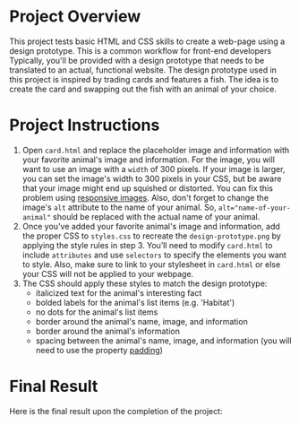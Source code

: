 # Project Overview
This project tests basic HTML and CSS skills to create a web-page using a design prototype.
This is a common workflow for front-end developers Typically, you'll be provided with a 
design prototype that needs to be translated to an actual, functional website. The design
prototype used in this project is inspired by trading cards and features a fish. The idea 
is to create the card and swapping out the fish with an animal of your choice. 
# Project Instructions
1.  Open `card.html` and replace the placeholder image and information with your favorite animal's image and information. For the image, you will want to use an image with a `width` of 300 pixels. If your image is larger, you can set the image's width to 300 pixels in your CSS, but be aware that your image might end up squished or distorted. You can fix this problem using [responsive images](https://www.udacity.com/course/responsive-images--ud882). Also, don't forget to change the image's `alt` attribute to the name of your animal. So, `alt="name-of-your-animal"` should be replaced with the actual name of your animal.
2.  Once you've added your favorite animal's image and information, add the proper CSS to `styles.css` to recreate the `design-prototype.png` by applying the style rules in step 3\. You’ll need to modify `card.html` to include `attributes` and use `selectors` to specify the elements you want to style. Also, make sure to link to your stylesheet in `card.html` or else your CSS will not be applied to your webpage.
3.  The CSS should apply these styles to match the design prototype:
    *   italicized text for the animal's interesting fact
    *   bolded labels for the animal's list items (e.g. 'Habitat')
    *   no dots for the animal's list items
    *   border around the animal's name, image, and information
    *   border around the animal's information
    *   spacing between the animal's name, image, and information (you will need to use the property [padding](https://developer.mozilla.org/en-US/docs/Web/CSS/padding))
# Final Result
Here is the final result upon the completion of the project:
